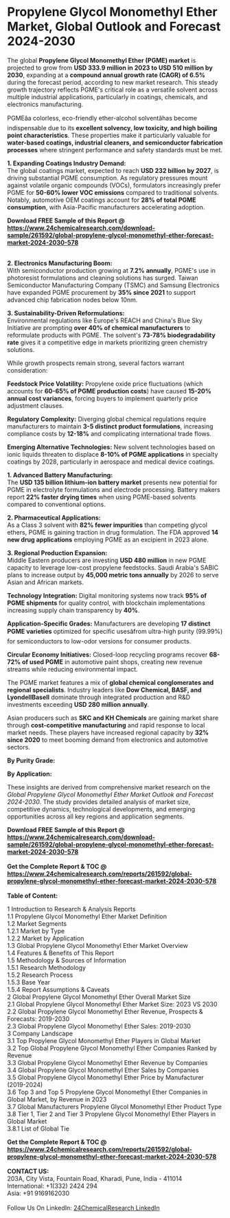 <h1>Propylene Glycol Monomethyl Ether Market, Global Outlook and Forecast 2024-2030</h1><p>The global <strong>Propylene Glycol Monomethyl Ether (PGME) market</strong> is projected to grow from <strong>USD 333.9 million in 2023 to USD 510 million by 2030</strong>, expanding at a <strong>compound annual growth rate (CAGR) of 6.5%</strong> during the forecast period, according to new market research. This steady growth trajectory reflects PGME's critical role as a versatile solvent across multiple industrial applications, particularly in coatings, chemicals, and electronics manufacturing.</p><p>PGMEâa colorless, eco-friendly ether-alcohol solventâhas become indispensable due to its <strong>excellent solvency, low toxicity, and high boiling point characteristics</strong>. These properties make it particularly valuable for <strong>water-based coatings, industrial cleaners, and semiconductor fabrication processes</strong> where stringent performance and safety standards must be met.</p><p><strong>1. Expanding Coatings Industry Demand:</strong><br>
The global coatings market, expected to reach <strong>USD 232 billion by 2027</strong>, is driving substantial PGME consumption. As regulatory pressures mount against volatile organic compounds (VOCs), formulators increasingly prefer PGME for <strong>50-60% lower VOC emissions</strong> compared to traditional solvents. Notably, automotive OEM coatings account for <strong>28% of total PGME consumption</strong>, with Asia-Pacific manufacturers accelerating adoption.</p><div><b>Download FREE Sample of this Report @ 
            <a href="https://www.24chemicalresearch.com/download-sample/261592/global-propylene-glycol-monomethyl-ether-forecast-market-2024-2030-578">
            https://www.24chemicalresearch.com/download-sample/261592/global-propylene-glycol-monomethyl-ether-forecast-market-2024-2030-578</a></b></div><br><p><strong>2. Electronics Manufacturing Boom:</strong><br>
With semiconductor production growing at <strong>7.2% annually</strong>, PGME's use in photoresist formulations and cleaning solutions has surged. Taiwan Semiconductor Manufacturing Company (TSMC) and Samsung Electronics have expanded PGME procurement by <strong>35% since 2021</strong> to support advanced chip fabrication nodes below 10nm.</p><p><strong>3. Sustainability-Driven Reformulations:</strong><br>
Environmental regulations like Europe's REACH and China's Blue Sky Initiative are prompting <strong>over 40% of chemical manufacturers</strong> to reformulate products with PGME. The solvent's <strong>73-78% biodegradability rate</strong> gives it a competitive edge in markets prioritizing green chemistry solutions.</p><p>While growth prospects remain strong, several factors warrant consideration:</p><p><strong>Feedstock Price Volatility:</strong> Propylene oxide price fluctuations (which accounts for <strong>60-65% of PGME production costs</strong>) have caused <strong>15-20% annual cost variances</strong>, forcing buyers to implement quarterly price adjustment clauses.</p><p><strong>Regulatory Complexity:</strong> Diverging global chemical regulations require manufacturers to maintain <strong>3-5 distinct product formulations</strong>, increasing compliance costs by <strong>12-18%</strong> and complicating international trade flows.</p><p><strong>Emerging Alternative Technologies:</strong> New solvent technologies based on ionic liquids threaten to displace <strong>8-10% of PGME applications</strong> in specialty coatings by 2028, particularly in aerospace and medical device coatings.</p><p><strong>1. Advanced Battery Manufacturing:</strong><br>
The <strong>USD 135 billion lithium-ion battery market</strong> presents new potential for PGME in electrolyte formulations and electrode processing. Battery makers report <strong>22% faster drying times</strong> when using PGME-based solvents compared to conventional options.</p><p><strong>2. Pharmaceutical Applications:</strong><br>
As a Class 3 solvent with <strong>82% fewer impurities</strong> than competing glycol ethers, PGME is gaining traction in drug formulation. The FDA approved <strong>14 new drug applications</strong> employing PGME as an excipient in 2023 alone.</p><p><strong>3. Regional Production Expansion:</strong><br>
Middle Eastern producers are investing <strong>USD 480 million</strong> in new PGME capacity to leverage low-cost propylene feedstocks. Saudi Arabia's SABIC plans to increase output by <strong>45,000 metric tons annually</strong> by 2026 to serve Asian and African markets.</p><p><strong>Technology Integration:</strong> Digital monitoring systems now track <strong>95% of PGME shipments</strong> for quality control, with blockchain implementations increasing supply chain transparency by <strong>40%</strong>.</p><p><strong>Application-Specific Grades:</strong> Manufacturers are developing <strong>17 distinct PGME varieties</strong> optimized for specific usesâfrom ultra-high purity (99.99%) for semiconductors to low-odor versions for consumer products.</p><p><strong>Circular Economy Initiatives:</strong> Closed-loop recycling programs recover <strong>68-72% of used PGME</strong> in automotive paint shops, creating new revenue streams while reducing environmental impact.</p><p>The PGME market features a mix of <strong>global chemical conglomerates and regional specialists</strong>. Industry leaders like <strong>Dow Chemical, BASF, and LyondellBasell</strong> dominate through integrated production and R&amp;D investments exceeding <strong>USD 280 million annually</strong>.</p><p>Asian producers such as <strong>SKC and KH Chemicals</strong> are gaining market share through <strong>cost-competitive manufacturing</strong> and rapid response to local market needs. These players have increased regional capacity by <strong>32% since 2020</strong> to meet booming demand from electronics and automotive sectors.</p><p><strong>By Purity Grade:</strong></p><p><strong>By Application:</strong></p><p>These insights are derived from comprehensive market research on the <em>Global Propylene Glycol Monomethyl Ether Market Outlook and Forecast 2024-2030</em>. The study provides detailed analysis of market size, competitive dynamics, technological developments, and emerging opportunities across all key regions and application segments.</p><div><b>Download FREE Sample of this Report @ 
            <a href="https://www.24chemicalresearch.com/download-sample/261592/global-propylene-glycol-monomethyl-ether-forecast-market-2024-2030-578">
            https://www.24chemicalresearch.com/download-sample/261592/global-propylene-glycol-monomethyl-ether-forecast-market-2024-2030-578</a></b></div><br><div><b>Get the Complete Report & TOC @ 
            <a href="https://www.24chemicalresearch.com/reports/261592/global-propylene-glycol-monomethyl-ether-forecast-market-2024-2030-578">
            https://www.24chemicalresearch.com/reports/261592/global-propylene-glycol-monomethyl-ether-forecast-market-2024-2030-578</a></b></div><br>
            <b>Table of Content:</b><p>1 Introduction to Research & Analysis Reports<br />
    1.1 Propylene Glycol Monomethyl Ether Market Definition<br />
    1.2 Market Segments<br />
        1.2.1 Market by Type<br />
        1.2.2 Market by Application<br />
    1.3 Global Propylene Glycol Monomethyl Ether Market Overview<br />
    1.4 Features & Benefits of This Report<br />
    1.5 Methodology & Sources of Information<br />
        1.5.1 Research Methodology<br />
        1.5.2 Research Process<br />
        1.5.3 Base Year<br />
        1.5.4 Report Assumptions & Caveats<br />
2 Global Propylene Glycol Monomethyl Ether Overall Market Size<br />
    2.1 Global Propylene Glycol Monomethyl Ether Market Size: 2023 VS 2030<br />
    2.2 Global Propylene Glycol Monomethyl Ether Revenue, Prospects & Forecasts: 2019-2030<br />
    2.3 Global Propylene Glycol Monomethyl Ether Sales: 2019-2030<br />
3 Company Landscape<br />
    3.1 Top Propylene Glycol Monomethyl Ether Players in Global Market<br />
    3.2 Top Global Propylene Glycol Monomethyl Ether Companies Ranked by Revenue<br />
    3.3 Global Propylene Glycol Monomethyl Ether Revenue by Companies<br />
    3.4 Global Propylene Glycol Monomethyl Ether Sales by Companies<br />
    3.5 Global Propylene Glycol Monomethyl Ether Price by Manufacturer (2019-2024)<br />
    3.6 Top 3 and Top 5 Propylene Glycol Monomethyl Ether Companies in Global Market, by Revenue in 2023<br />
    3.7 Global Manufacturers Propylene Glycol Monomethyl Ether Product Type<br />
    3.8 Tier 1, Tier 2 and Tier 3 Propylene Glycol Monomethyl Ether Players in Global Market<br />
        3.8.1 List of Global Tie</p><div><b>Get the Complete Report & TOC @ 
            <a href="https://www.24chemicalresearch.com/reports/261592/global-propylene-glycol-monomethyl-ether-forecast-market-2024-2030-578">
            https://www.24chemicalresearch.com/reports/261592/global-propylene-glycol-monomethyl-ether-forecast-market-2024-2030-578</a></b></div><br><b>CONTACT US:</b><br>
            203A, City Vista, Fountain Road, Kharadi, Pune, India - 411014<br>
            International: +1(332) 2424 294<br>
            Asia: +91 9169162030 <br><br>
            Follow Us On LinkedIn: <a href="https://www.linkedin.com/company/24chemicalresearch/">24ChemicalResearch LinkedIn</a>